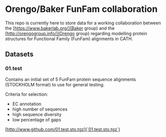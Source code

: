 # Orengo/Baker FunFam collaboration

This repo is currently here to store data for a working collaboration between the [https://www.bakerlab.org/](Baker group)
and the [http://orengogroup.info/](Orengo group) regarding modelling protein structures for Functional Family (FunFam)
alignments in CATH.

## Datasets

### 01.test

Contains an initial set of 5 FunFam protein sequence alignments (STOCKHOLM format) to use for general testing.

Criteria for selection:

* EC annotation
* high number of sequences
* high sequence diversity
* low percentage of gaps

[http://www.github.com/01.test.sto.tgz](`01.test.sto.tgz`)
